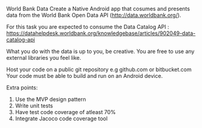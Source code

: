 World Bank Data
Create a Native Android app that cosumes and presents data from the World Bank Open Data API (http://data.worldbank.org/).

For this task you are expected to consume the Data Catalog API :
https://datahelpdesk.worldbank.org/knowledgebase/articles/902049-data-catalog-api

What you do with the data is up to you, be creative.
You are free to use any external libraries you feel like.

Host your code on a public git repository e.g github.com or bitbucket.com
Your code must be able to build and run on an Android device.

Extra points:
1. Use the MVP design pattern
2. Write unit tests
3. Have test code coverage of atleast 70%
4. Integrate Jacoco code coverage tool
